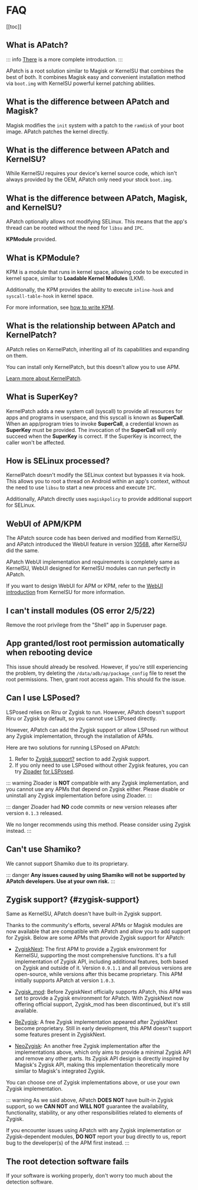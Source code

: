 # FAQ

[[toc]]

## What is APatch?

::: info
[There](/what-is-apatch) is a more complete introduction.
:::

APatch is a root solution similar to Magisk or KernelSU that combines the best of both. It combines Magisk easy and convenient installation method via `boot.img` with KernelSU powerful kernel patching abilities.

## What is the difference between APatch and Magisk?

Magisk modifies the `init` system with a patch to the `ramdisk` of your boot image. APatch patches the kernel directly.

## What is the difference between APatch and KernelSU?

While KernelSU requires your device's kernel source code, which isn't always provided by the OEM, APatch only need your stock `boot.img`.

## What is the difference between APatch, Magisk, and KernelSU?

APatch optionally allows not modifying SELinux. This means that the app's thread can be rooted without the need for `libsu` and `IPC`.

**KPModule** provided.

## What is KPModule?

KPM is a module that runs in kernel space, allowing code to be executed in kernel space, similar to **Loadable Kernel Modules** (LKM).

Additionally, the KPM provides the ability to execute `inline-hook` and `syscall-table-hook` in kernel space.

For more information, see [how to write KPM](https://github.com/bmax121/KernelPatch/blob/main/doc/zh-CN/module.md).

## What is the relationship between APatch and KernelPatch?

APatch relies on KernelPatch, inheriting all of its capabilities and expanding on them.

You can install only KernelPatch, but this doesn't allow you to use APM.

[Learn more about KernelPatch](https://github.com/bmax121/KernelPatch).

## What is SuperKey?

KernelPatch adds a new system call (syscall) to provide all resources for apps and programs in userspace, and this syscall is known as **SuperCall**. When an app/program tries to invoke **SuperCall**, a credential known as **SuperKey** must be provided. The invocation of the **SuperCall** will only succeed when the **SuperKey** is correct. If the SuperKey is incorrect, the caller won't be affected.

## How is SELinux processed?

KernelPatch doesn't modify the SELinux context but bypasses it via hook. This allows you to root a thread on Android within an app's context, without the need to use `libsu` to start a new process and execute `IPC`.

Additionally, APatch directly uses `magiskpolicy` to provide additional support for SELinux. 

## WebUI of APM/KPM

The APatch source code has been derived and modified from KernelSU, and APatch introduced the WebUI feature in version [10568](https://github.com/bmax121/APatch/releases/tag/10568), after KernelSU did the same.

APatch WebUI implementation and requirements is completely same as KernelSU, WebUI designed for KernelSU modules can run perfectly in APatch.

If you want to design WebUI for APM or KPM, refer to the [WebUI introduction](https://kernelsu.org/guide/module-webui.html) from KernelSU for more information.

## I can't install modules (OS error 2/5/22)

Remove the root privilege from the "Shell" app in Superuser page.

## App granted/lost root permission automatically when rebooting device

This issue should already be resolved. However, if you're still experiencing the problem, try deleting the `/data/adb/ap/package_config` file to reset the root permissions. Then, grant root access again. This should fix the issue.

## Can I use LSPosed?

LSPosed relies on Riru or Zygisk to run. However, APatch doesn't support Riru or Zygisk by default, so you cannot use LSPosed directly.

However, APatch can add the Zygisk support or allow LSPosed run without any Zygisk implementation, through the installation of APMs.

Here are two solutions for running LSPosed on APatch:

1. Refer to [Zygisk support?](#zygisk-support) section to add Zygisk support.
2. If you only need to use LSPosed without other Zygisk features, you can try [Zloader](https://github.com/Mufanc/z-loader) [for LSPosed](https://t.me/mufanc_chan/28).

::: warning
Zloader is **NOT** compatible with any Zygisk implementation, and you cannot use any APMs that depend on Zygisk either. Please disable or uninstall any Zygisk implementation before using Zloader.
:::

::: danger
Zloader had **NO** code commits or new version releases after version `0.1.3` released.

We no longer recommends using this method. Please consider using Zygisk instead.
:::

## Can't use Shamiko?

We cannot support Shamiko due to its proprietary.

::: danger
**Any issues caused by using Shamiko will not be supported by APatch developers. Use at your own risk.**
:::

## Zygisk support? {#zygisk-support}

Same as KernelSU, APatch doesn't have built-in Zygisk support.

Thanks to the community's efforts, several APMs or Magisk modules are now available that are compatible with APatch and allow you to add support for Zygisk. Below are some APMs that provide Zygisk support for APatch:

- [ZygiskNext](https://github.com/Dr-TSNG/ZygiskNext): The first APM to provide a Zygisk environment for KernelSU, supporting the most comprehensive functions. It's a full implementation of Zygisk API, including additional features, both based on Zygisk and outside of it. Version `0.9.1.1` and all previous versions are open-source, while versions after this became proprietary. This APM initially supports APatch at version `1.0.3`.

- [Zygisk_mod](https://github.com/Admirepowered/Zygisk_mod): Before ZygiskNext officially supports APatch, this APM was set to provide a Zygisk environment for APatch. With ZygiskNext now offering official support, Zygisk_mod has been discontinued, but it's still available.

- [ReZygisk](https://github.com/PerformanC/ReZygisk): A free Zygisk implementation appeared after ZygiskNext become proprietary. Still in early development, this APM doesn't support some features present in ZygiskNext.

- [NeoZygisk](https://github.com/JingMatrix/NeoZygisk): An another free Zygisk implementation after the implementations above, which only aims to provide a minimal Zygisk API and remove any other parts. Its Zygisk API design is directly inspired by Magisk's Zygisk API, making this implementation theoretically more similar to Magisk's integrated Zygisk.

You can choose one of Zygisk implementations above, or use your own Zygisk implementation.

::: warning
As we said above, APatch **DOES NOT** have built-in Zygisk support, so we **CAN NOT** and **WILL NOT** guarantee the availability, functionality, stability, or any other responsibilities related to elements of Zygisk. 

If you encounter issues using APatch with any Zygisk implementation or Zygisk-dependent modules, **DO NOT** report your bug directly to us, report bug to the developer(s) of the APM first instead.
:::

## The root detection software fails

If your software is working properly, don't worry too much about the detection software.
